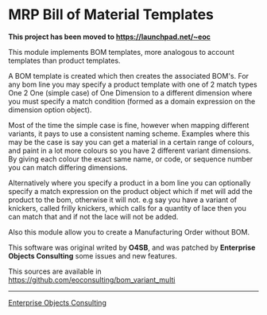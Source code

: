 MRP Bill of Material Templates
==============================

**This project has been moved to https://launchpad.net/~eoc**

This module implements BOM templates, more analogous to account templates than product templates.

A BOM template is created which then creates the associated BOM's. For any bom line you may specify a 
product template with one of 2 match types One 2 One (simple case) of One Dimension to a different dimension
where you must specify a match condition (formed as a domain expression on the dimension option object).

Most of the time the simple case is fine, however when mapping different variants, it pays to use a consistent naming
scheme.  Examples where this may be the case is say you can get a material in a certain range of colours, and paint in 
a lot more colours so you have 2 different variant dimensions.  By giving each colour the exact same name, or code, or
sequence number you can match differing dimensions.

Alternatively where you specify a product in a bom line you can optionally specify a match expression on the
product object which if met will add the product to the bom, otherwise it will not.  e.g say you have a variant of
knickers, called frilly knickers, which calls for a quantity of lace then you can match that and if not the lace will
not be added.

Also this module allow you to create a Manufacturing Order without BOM.

This software was original writed by **O4SB**, and was patched by **Enterprise Objects Consulting** some issues
and new features.

This sources are available in https://github.com/eoconsulting/bom_variant_multi

__________

[Enterprise Objects Consulting](http://www.eoconsulting.com.ar)
